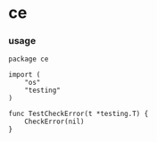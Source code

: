 # ce

### usage

```
package ce

import (
	"os"
	"testing"
)

func TestCheckError(t *testing.T) {
	CheckError(nil)
}
```